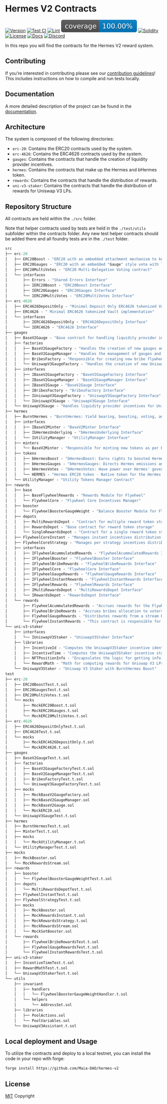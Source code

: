 # Hermes V2 Contracts

<!--
Badges provide a quick visual way to convey various information about your project. Below are several common types of badges. Feel free to uncomment, remove, or add new badges as needed for your project. Make sure to update the links so they point to the correct sources relevant to your project.

- Version: Shows the current version of your project based on the latest release.
- Test CI: Displays the status of your continuous integration testing.
- Lint: Shows the status of your code linting process.
- Code Coverage: Indicates the percentage of your code covered by tests.
- License: Shows the type of license your project is under.
- Docs: Links to your project's documentation.
- Discord: Provides a quick link to join your Discord server.
- Discussions: (Optional) If you use GitHub Discussions, this badge links to that section.
- JS Library: (Optional) If your project includes a JavaScript library, use this badge to link to it.

Remember to replace 'Maia-DAO/foundry-template' with your repository's path and update other relevant links to reflect your project's resources.
-->

[![Version][version-badge]][version-link]
[![Test CI][ci-badge]][ci-link]
[![Lint][lint-badge]][lint-link]
[![Code Coverage][coverage-badge]][coverage-link]
[![Solidity][solidity-shield]][ci-link]
[![License][license-badge]][license-link]
[![Docs][docs-badge]][docs-link]
[![Discord][discord-badge]][discord-link]
<!-- [![Discussions][discussions-badge]][discussions-link] -->
<!-- [![JS Library][js-library-badge]][js-library-link] -->

In this repo you will find the contracts for the Hermes V2 reward system.

## Contributing

If you’re interested in contributing please see our [contribution guidelines](./CONTRIBUTING.md)! This includes instructions on how to compile and run tests locally.

## Documentation

A more detailed description of the project can be found in the [documentation](https://v2-docs.maiadao.io/protocols/Hermes/introduction).

## Architecture

The system is composed of the following directories:
- `erc-20`: Contains the ERC20 contracts used by the system.
- `erc-4626`: Contains the ERC4626 contracts used by the system.
- `gauges`: Contains the contracts that handle the creation of liquidity provider incentives.
- `hermes`: Contains the contracts that make up the Hermes and bHermes token.
- `rewards`: Contains the contracts that handle the distribution of rewards.
- `uni-v3-staker`: Contains the contracts that handle the distribution of rewards for Uniswap V3 LPs.

## Repository Structure

All contracts are held within the `./src` folder.

Note that helper contracts used by tests are held in the `./test/utils` subfolder within the contracts folder. Any new test helper contracts should be added there and all foundry tests are in the `./test` folder.

```ml
src
├── erc-20
│   ├── ERC20Boost - "ERC20 with an embedded attachment mechanism to keep track of boost allocations to gauges"
│   ├── ERC20Gauges - "ERC20 with an embedded "Gauge" style vote with liquid weights"
│   ├── ERC20MultiVotes - "ERC20 Multi-Delegation Voting contract"
│   └── interfaces
│       ├── Errors - "Shared Errors Interface"
│       ├── IERC20Boost - "ERC20Boost Interface"
│       ├── IERC20Gauges - "ERC20Gauges Interface"
│       └── IERC20MultiVotes - "ERC20MultiVotes Interface"
├── erc-4626
│   ├── ERC4626DepositOnly - "Minimal Deposit Only ERC4626 tokenized Vault implementation"
│   ├── ERC4626 - " Minimal ERC4626 tokenized Vault implementation"
│   └── interfaces
│       ├── IERC4626DepositOnly - "ERC4626DepositOnly Interface"
│       └── IERC4626 - "ERC4626 Interface"
├── gauges
│   ├── BaseV2Gauge - "Base contract for handling liquidity provider incentives"
│   ├── factories
│   │   ├── BaseV2GaugeFactory - "Handles the creation of new gauges and the management of existing ones"
│   │   ├── BaseV2GaugeManager - "Handles the management of gauges and gauge factories"
│   │   ├── BribesFactory - "Responsible for creating new bribe flywheel instances"
│   │   └── UniswapV3GaugeFactory - "Handles the creation of new Uniswap V3 gauges and the management of existing ones"
│   ├── interfaces
│   │   ├── IBaseV2GaugeFactory - "BaveV2GaugeFactory Interface"
│   │   ├── IBaseV2GaugeManager - "BaseV2GaugeManager Interface"
│   │   ├── IBaseV2Gauge - "BaseV2Gauge Interface"
│   │   ├── IBribesFactory - "BribesFactory Interface"
│   │   ├── IUniswapV3GaugeFactory - "UniswapV3GaugeFactory Interface"
│   │   └── IUniswapV3Gauge - "UniswapV3Gauge Interface"
│   └── UniswapV3Gauge - "Handles liquidity provider incentives for Uniswap V3 in the Base V2 Gauge implementation"
├── hermes
│   ├── BurntHermes - "BurntHermes: Yield bearing, boosting, voting, and gauge enabled Hermes"
│   ├── interfaces
│   │   ├── IBaseV2Minter - "BaseV2Minter Interface"
│   │   ├── IbHermesUnderlying - "bHermesUnderlying Interface"
│   │   └── IUtilityManager - "UtilityManager Interface"
│   ├── minters
│   │   └── BaseV2Minter - "Responsible for minting new tokens as per b(3,3) rules"
│   ├── tokens
│   │   ├── bHermesBoost - "bHermesBoost: Earns rights to boosted Hermes yield"
│   │   ├── bHermesGauges - "bHermesGauges: Directs Hermes emissions and receives fees/bribes"
│   │   ├── bHermesVotes - "bHermesVotes: Have power over Hermes' governance"
│   │   └── HERMES - "Hermes ERC20 token - Native token for the Hermes Incentive System"
│   └── UtilityManager - "Utility Tokens Manager Contract"
├── rewards
│   ├── base
│   │   ├── BaseFlywheelRewards - "Rewards Module for Flywheel"
│   │   └── FlywheelCore - "Flywheel Core Incentives Manager"
│   ├── booster
│   │   └── FlywheelBoosterGaugeWeight - "Balance Booster Module for Flywheel"
│   ├── depots
│   │   ├── MultiRewardsDepot - "Contract for multiple reward token storage"
│   │   ├── RewardsDepot - "Base contract for reward token storage"
│   │   └── SingleRewardsDepot - "Contract for a single reward token storage"
│   ├── FlywheelCoreInstant - "Manages instant incentives distribution under the Flywheel Core system"
│   ├── FlywheelCoreStrategy - "Manages per strategy incentives distribution under the Flywheel Core system"
│   ├── interfaces
│   │   ├── IFlywheelAcummulatedRewards - "FlywheelAcummulatedRewards Interface"
│   │   ├── IFlywheelBooster - "FlywheelBooster Interface"
│   │   ├── IFlywheelBribeRewards - "FlywheelBribeRewards Interface"
│   │   ├── IFlywheelCore - "FlywheelCore Interface"
│   │   ├── IFlywheelGaugeRewards - "FlywheelGaugeRewards Interface"
│   │   ├── IFlywheelInstantRewards - "FlywheelInstantRewards Interface"
│   │   ├── IFlywheelRewards - "FlywheelRewards Interface"
│   │   ├── IMultiRewardsDepot - "MultiRewardsDepot Interface"
│   │   └── IRewardsDepot - "RewardsDepot Interface"
│   └── rewards
│       ├── FlywheelAcummulatedRewards - "Accrues rewards for the Flywheel weekly"
│       ├── FlywheelBribeRewards - "Accrues bribes allocation to voters at the end of each epoch in accordance to votes"
│       ├── FlywheelGaugeRewards - "Distributes rewards from a stream based on gauge weights"
│       └── FlywheelInstantRewards - "This contract is responsible for strategy instant rewards management"
└── uni-v3-staker
    ├── interfaces
    │   └── IUniswapV3Staker - "UniswapV3Staker Interface"
    ├── libraries
    │   ├── IncentiveId - "Computes the UniswapV3Staker incentive identifier"
    │   ├── IncentiveTime - "Computes the UniswapV3Staker incentive start and end times"
    │   ├── NFTPositionInfo - "Encapsulates the logic for getting info about a NFT token ID"
    │   └── RewardMath - "Math for computing rewards for Uniswap V3 LPs with boost"
    └── UniswapV3Staker - "Uniswap V3 Staker with BurntHermes Boost"
test
├── erc-20
│   ├── ERC20BoostTest.t.sol
│   ├── ERC20GaugesTest.t.sol
│   ├── ERC20MultiVotes.t.sol
│   └── mocks
│       ├── MockERC20Boost.t.sol
│       ├── MockERC20Gauges.t.sol
│       └── MockERC20MultiVotes.t.sol
├── erc-4626
│   ├── ERC4626DepositOnlyTest.t.sol
│   ├── ERC4626Test.t.sol
│   └── mocks
│       ├── MockERC4626DepositOnly.t.sol
│       └── MockERC4626.t.sol
├── gauges
│   ├── BaseV2GaugeTest.t.sol
│   ├── factories
│   │   ├── BaseV2GaugeFactoryTest.t.sol
│   │   ├── BaseV2GaugeManagerTest.t.sol
│   │   ├── BribesFactoryTest.t.sol
│   │   └── UniswapV3GaugeFactoryTest.t.sol
│   ├── mocks
│   │   ├── MockBaseV2GaugeFactory.sol
│   │   ├── MockBaseV2GaugeManager.sol
│   │   ├── MockBaseV2Gauge.sol
│   │   └── MockERC20.sol
│   └── UniswapV3GaugeTest.t.sol
├── hermes
│   ├── BurntHermesTest.t.sol
│   ├── MinterTest.t.sol
│   ├── mocks
│   │   └── MockUtilityManager.t.sol
│   └── UtilityManagerTest.t.sol
├── mocks
│   ├── MockBooster.sol
│   └── MockRewardsStream.sol
├── rewards
│   ├── booster
│   │   └── FlywheelBoosterGaugeWeightTest.t.sol
│   ├── depots
│   │   └── MultiRewardsDepotTest.t.sol
│   ├── FlywheelInstantTest.t.sol
│   ├── FlywheelStrategyTest.t.sol
│   ├── mocks
│   │   ├── MockBooster.sol
│   │   ├── MockRewardsInstant.t.sol
│   │   ├── MockRewardsStrategy.t.sol
│   │   ├── MockRewardsStream.sol
│   │   └── MockSetBooster.sol
│   └── rewards
│       ├── FlywheelBribeRewardsTest.t.sol
│       ├── FlywheelGaugeRewardsTest.t.sol
│       └── FlywheelInstantRewardsTest.t.sol
├── uni-v3-staker
│   ├── IncentiveTimeTest.t.sol
│   ├── RewardMathTest.t.sol
│   └── UniswapV3StakerTest.t.sol
└── utils
    ├── invariant
    │   ├── handlers
    │   │   └── FlywheelBoosterGaugeWeightHandler.t.sol
    │   └── helpers
    │       └── AddressSet.sol
    ├── libraries
    │   ├── PoolActions.sol
    │   └── PoolVariables.sol
    └── UniswapV3Assistant.t.sol
```

## Local deployment and Usage

To utilize the contracts and deploy to a local testnet, you can install the code in your repo with forge:

```markdown
forge install https://github.com/Maia-DAO/hermes-v2
```

## License

[MIT](LICENSE) Copyright <YEAR> <COPYRIGHT HOLDER>

<!-- 
Update the following badge links for your repository:
- Replace 'Maia-DAO/foundry-template' with your repository path.
- Replace Maia DAO Discord link with your Discord server invite link.
-->

[version-badge]: https://img.shields.io/github/v/release/Maia-DAO/hermes-v2
[version-link]: https://github.com/Maia-DAO/hermes-v2/releases
[ci-badge]: https://github.com/Maia-DAO/hermes-v2/actions/workflows/test.yml/badge.svg
[ci-link]: https://github.com/Maia-DAO/hermes-v2/actions/workflows/test.yml
[lint-badge]: https://github.com/Maia-DAO/hermes-v2/actions/workflows/lint.yml/badge.svg
[lint-link]: https://github.com/Maia-DAO/hermes-v2/actions/workflows/lint.yml
[coverage-badge]: .github/coverage-badge.svg
[coverage-link]: .github/coverage-badge.svg
[solidity-shield]: https://img.shields.io/badge/solidity-%5E0.8.0-aa6746
[license-badge]: https://img.shields.io/github/license/Maia-DAO/hermes-v2
[license-link]: https://github.com/Maia-DAO/hermes-v2/blob/main/LICENSE
[docs-badge]: https://img.shields.io/badge/Ecosystem-documentation-informational
[docs-link]: https://v2-docs.maiadao.io/
[discussions-badge]: https://img.shields.io/badge/hermes-v2-discussions-blueviolet
[discussions-link]: https://github.com/Maia-DAO/hermes-v2/discussions
[js-library-badge]: https://img.shields.io/badge/hermes-v2.js-library-red
[js-library-link]: https://github.com/Maia-DAO/hermes-v2-js
[discord-badge]: https://img.shields.io/static/v1?logo=discord&label=discord&message=Join&color=blue
[discord-link]: https://discord.gg/maiadao

